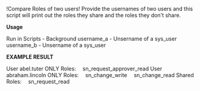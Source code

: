!Compare Roles of two users!
Provide the usernames of two users and this script will print out the roles they share and the roles they don't share.


**Usage**

Run in Scripts - Background
username_a - Unsername of a sys_user
username_b - Unsername of a sys_user


**EXAMPLE RESULT**

User abel.tuter ONLY Roles:
&emsp;sn_request_approver_read
User abraham.lincoln ONLY Roles:
&emsp;sn_change_write
&emsp;sn_change_read
Shared Roles:
&emsp;sn_request_read
